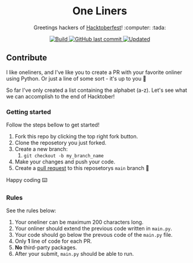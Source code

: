 <h1 align="center">One Liners</h1>
<p align="center">Greetings hackers of <a href="https://hacktoberfest.digitalocean.com/">Hacktoberfest</a>! :computer: :tada:</p>
<div align="center"> 
    <a href="https://github.com/claesgill/hacktoberfest-oneliners/actions?query=workflow%3ACI%2FCD+branch%3Amain">
        <img alt="Build" src="https://img.shields.io/github/actions/workflow/status/claesgill/hacktoberfest-oneliners/on_pr_push_master.yml" />
    </a>
    <a href="https://github.com/claesgill/hacktoberfest-oneliners/commits">
        <img alt="GitHub last commit" src="https://img.shields.io/github/last-commit/claesgill/hacktoberfest-oneliners?label=updated">
    </a>
    <a href="https://github.com/claesgill/hacktoberfest-oneliners/commits">
        <img alt="Updated" src="https://img.shields.io/github/contributors/claesgill/hacktoberfest-oneliners" />
    </a>
</div>

## Contribute
I like oneliners, and I've like you to create a PR with your favorite onliner using Python. Or just a line of some sort - it's up to you :shrug: 

So far I've only created a list containing the alphabet (a-z). Let's see what we can accomplish to the end of Hacktober! 

### Getting started
Follow the steps bellow to get started!

1. Fork this repo by clicking the top right fork button.
2. Clone the reposetory you just forked.
3. Create a new branch:
    1. `git checkout -b my_branch_name`
4. Make your changes and push your code.
5. Create a [pull request](https://github.com/claesgill/hacktoberfest-oneliners/pulls) to this reposetorys `main` branch :tada:

Happy coding :keyboard:

### Rules
See the rules below:

1. Your oneliner can be maximum 200 characters long.
2. Your onliner should extend the previous code written in `main.py`.
3. Your code should go below the prevous code of the `main.py` file.
4. Only **1** line of code for each PR.
5. **No** third-party packages.
6. After your submit, `main.py` should be able to run.
